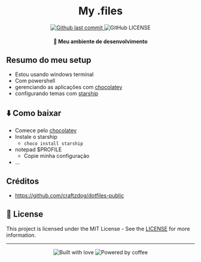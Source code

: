 <h1 align="center">My .files</h1>

<p align="center">
  <a href="https://github.com/kauefraga/my-dotfiles/commits/main">
    <img
      alt="Github last commit"
      src="https://img.shields.io/github/last-commit/kauefraga/my-dotfiles.svg"
    />
  </a>
  <img
    alt="GitHub LICENSE"
    src="https://img.shields.io/github/license/kauefraga/my-dotfiles.svg"
  />
</p>


<h4 align="center">🚀 Meu ambiente de desenvolvimento</h4>

## Resumo do meu setup
- Estou usando windows terminal
- Com powershell
- gerenciando as aplicações com [chocolatey](https://chocolatey.org)
- configurando temas com [starship](https://starship.rs)

## ⬇️ Como baixar
- Comece pelo [chocolatey](https://chocolatey.org/install)
- Instale o starship
  - `choco install starship`
- notepad $PROFILE
  - Copie minha configuração
- ...


## Créditos

- https://github.com/craftzdog/dotfiles-public

## 📝 License

This project is licensed under the MIT License - See the [LICENSE](https://github.com/kauefraga/my-dotfiles/blob/main/LICENSE) for more information.

---
<div align="center" display="flex">
  <img alt="Built with love" src="https://forthebadge.com/images/badges/built-with-love.svg">
  <img alt="Powered by coffee" src="https://forthebadge.com/images/badges/powered-by-coffee.svg">
</div>
